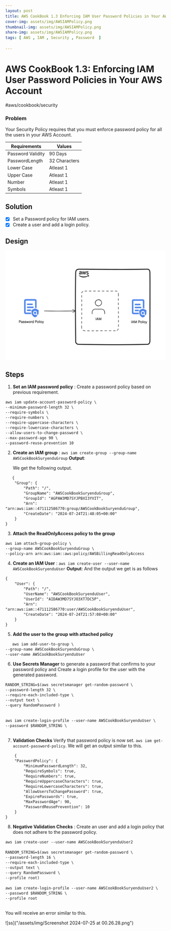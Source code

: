 ```yaml
---
layout: post
title: AWS CookBook 1.3 Enforcing IAM User Password Policies in Your AWS Account
cover-img: assets/img/AWSIAMPolicy.png
thumbnail-img: assets/img/AWSIAMPolicy.png
share-img: assets/img/AWSIAMPolicy.png
tags: [ AWS , IAM , Security , Password  ]

---
```


# AWS CookBook 1.3: Enforcing IAM User Password Policies in Your AWS Account
#aws/cookbook/security

### Problem

Your Security Policy requires that you must enforce password policy for all the users in your AWS Account.

| Requirements      | Values        |
|-------------------|---------------|
| Password Validity | 90 Days       |
| PasswordLength    | 32 Characters |
| Lower Case        | Atleast 1     |
| Upper Case        | Atleast 1     |
| Number            | Atleast 1     |
| Symbols           | Atleast 1     |

## Solution

- [X] Set a Password policy for IAM users.
- [X] Create a user and add a login policy.

## Design

![AWSIAMPolicy](/assets/img/AWSIAMPolicy.png)

## Steps

1. **Set an IAM password policy** : Create a password policy based on previous requirement. 
 
 
```
aws iam update-account-password-policy \
--minimum-password-length 32 \
--require-symbols \
--require-numbers \
--require-uppercase-characters \
--require-lowercase-characters \
--allow-users-to-change-password \
--max-password-age 90 \
--password-reuse-prevention 10 

```

2. **Create an IAM group** : `aws iam create-group --group-name AWSCookBookSuryenduGroup`
   **Output**: 
   
   We  get the following output.

```
   {
    "Group": {
        "Path": "/",
        "GroupName": "AWSCookBookSuryenduGroup",
        "GroupId": "AGPAW3MD7SYJPBXI3YVIT",
        "Arn": "arn:aws:iam::471112586770:group/AWSCookBookSuryenduGroup",
        "CreateDate": "2024-07-24T21:48:05+00:00"
    }
}
```

3. **Attach the ReadOnlyAccess policy to the group**

```
aws iam attach-group-policy \
--group-name AWSCookBookSuryenduGroup \
--policy-arn arn:aws:iam::aws:policy/AWSBillingReadOnlyAccess

```

4. **Create an IAM User** : `aws iam create-user --user-name AWSCookBookSuryenduUser`
   **Output**: And the output we get is as follows

```
{
    "User": {
        "Path": "/",
        "UserName": "AWSCookBookSuryenduUser",
        "UserId": "AIDAW3MD7SYJO3XT7DC5P",
        "Arn": "arn:aws:iam::471112586770:user/AWSCookBookSuryenduUser",
        "CreateDate": "2024-07-24T21:57:08+00:00"
    }
}
```

5. **Add the user to the group with attached policy**

```
   aws iam add-user-to-group \
--group-name AWSCookBookSuryenduGroup \
--user-name AWSCookBookSuryenduUser

```

6. **Use Secrets Manager**  to generate a password that confirms to your password policy and Create a login profile for the user with the generated password.

```
RANDOM_STRING=$(aws secretsmanager get-random-password \
--password-length 32 \
--require-each-included-type \
--output text \
--query RandomPassword )


aws iam create-login-profile --user-name AWSCookBookSuryenduUser \
--password $RANDOM_STRING \


```
7. **Validation Checks** Verify that password policy is now set. `aws iam get-account-password-policy`. We will get an output similar to this.

```
	{
    "PasswordPolicy": {
        "MinimumPasswordLength": 32,
        "RequireSymbols": true,
        "RequireNumbers": true,
        "RequireUppercaseCharacters": true,
        "RequireLowercaseCharacters": true,
        "AllowUsersToChangePassword": true,
        "ExpirePasswords": true,
        "MaxPasswordAge": 90,
        "PasswordReusePrevention": 10
    }
}

```
8. **Negative Validation Checks** : Create an user  and add a login policy that does not adhere to the password policy.

```
aws iam create-user --user-name AWSCookBookSuryenduUser2

RANDOM_STRING=$(aws secretsmanager get-random-password \
--password-length 16 \
--require-each-included-type \
--output text \
--query RandomPassword \
--profile root)

aws iam create-login-profile --user-name AWSCookBookSuryenduUser2 \
--password $RANDOM_STRING \
--profile root


```

You will receive an error similar to this.

![ss]("/assets/img/Screenshot 2024-07-25 at 00.26.28.png")

